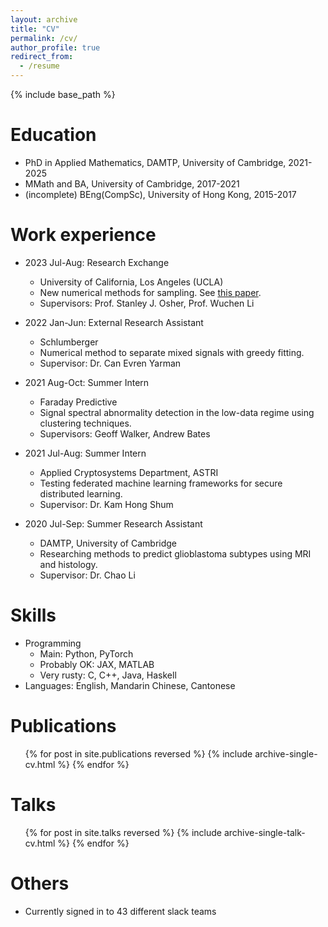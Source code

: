 ```yaml
---
layout: archive
title: "CV"
permalink: /cv/
author_profile: true
redirect_from:
  - /resume
---
```


{% include base_path %}

Education
======
* PhD in Applied Mathematics, DAMTP, University of Cambridge, 2021-2025
* MMath and BA, University of Cambridge, 2017-2021
* (incomplete) BEng(CompSc), University of Hong Kong, 2015-2017
<!-- * B.S. in GitHub, GitHub University, 2012 -->

Work experience
======
* 2023 Jul-Aug: Research Exchange
  * University of California, Los Angeles (UCLA)
  * New numerical methods for sampling. See [this paper](https://arxiv.org/abs/2308.14945).
  * Supervisors: Prof. Stanley J. Osher, Prof. Wuchen Li

* 2022 Jan-Jun: External Research Assistant
  * Schlumberger
  * Numerical method to separate mixed signals with greedy fitting.
  * Supervisor: Dr. Can Evren Yarman

* 2021 Aug-Oct: Summer Intern
  * Faraday Predictive
  * Signal spectral abnormality detection in the low-data regime using clustering techniques.
  * Supervisors: Geoff Walker, Andrew Bates

* 2021 Jul-Aug: Summer Intern
  * Applied Cryptosystems Department, ASTRI
  * Testing federated machine learning frameworks for secure distributed learning.
  * Supervisor: Dr. Kam Hong Shum

* 2020 Jul-Sep: Summer Research Assistant
  * DAMTP, University of Cambridge
  * Researching methods to predict glioblastoma subtypes using MRI and histology.
  * Supervisor: Dr. Chao Li
  
Skills
======
* Programming
  * Main: Python, PyTorch
  * Probably OK: JAX, MATLAB
  * Very rusty: C, C++, Java, Haskell
* Languages: English, Mandarin Chinese, Cantonese

Publications
======
  <ul>{% for post in site.publications reversed %}
    {% include archive-single-cv.html %}
  {% endfor %}</ul>
  
Talks
======
  <ul>{% for post in site.talks reversed %}
    {% include archive-single-talk-cv.html  %}
  {% endfor %}</ul>
  
<!-- Teaching
======
  <ul>{% for post in site.teaching reversed %}
    {% include archive-single-cv.html %}
  {% endfor %}</ul> -->
  
Others
======
* Currently signed in to 43 different slack teams
